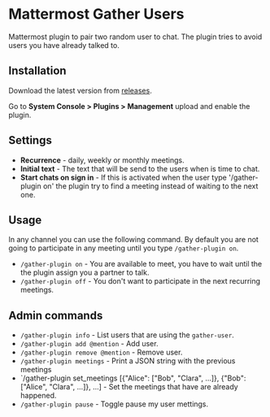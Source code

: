 # Mattermost Gather Users

Mattermost plugin to pair two random user to chat. The plugin tries to avoid users you have already talked to.

## Installation

Download the latest version from [releases](https://github.com/juanfran/mattermost-gather-users/releases).

Go to **System Console > Plugins > Management** upload and enable the plugin.

## Settings

- **Recurrence** - daily, weekly or monthly meetings.
- **Initial text** - The text that will be send to the users when is time to chat.
- **Start chats on sign in** - If this is activated when the user type '/gather-plugin on' the plugin try to find a meeting instead of waiting to the next one.

## Usage

In any channel you can use the following command. By default you are not going to participate in any meeting until you type `/gather-plugin on`.

- `/gather-plugin on` - You are available to meet, you have to wait until the the plugin assign you a partner to talk.
- `/gather-plugin off` - You don't want to participate in the next recurring meetings.

## Admin commands

- `/gather-plugin info` - List users that are using the `gather-user`.
- `/gather-plugin add @mention` - Add user.
- `/gather-plugin remove @mention` - Remove user.
- `/gather-plugin meetings` - Print a JSON string with the previous meetings
- `/gather-plugin set_meetings [{"Alice": ["Bob", "Clara", ...]}, {"Bob": ["Alice", "Clara", ...]}, ...] - Set the meetings that have are already happened.
- `/gather-plugin pause` - Toggle pause my user mettings.
